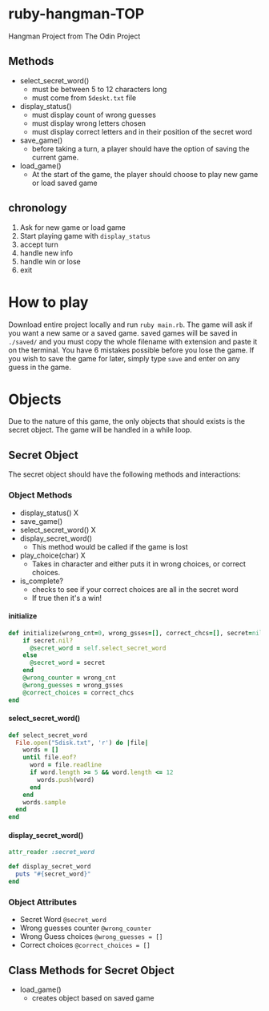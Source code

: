 # ruby-hangman-TOP
Hangman Project from The Odin Project

## Methods

- select_secret_word()
	- must be between 5 to 12 characters long
	- must come from `5deskt.txt` file
- display_status()
	- must display count of wrong guesses
	- must display wrong letters chosen
	- must display correct letters and in their position of the secret word
- save_game()
	- before taking a turn, a player should have the option of saving the current game.
- load_game()
	- At the start of the game, the player should choose to play new game or load saved game

## chronology
1. Ask for new game or load game
2. Start playing game with `display_status`
3. accept turn
4. handle new info
5. handle win or lose
6. exit

# How to play
Download entire project locally and run `ruby main.rb`. The game will ask if you want a new same or a saved game. saved games will be saved in `./saved/` and you must copy the whole filename with extension and paste it on the terminal. You have 6 mistakes possible before you lose the game. If you wish to save the game for later, simply type `save` and enter on any guess in the game.

# Objects
Due to the nature of this game, the only objects that should exists is the secret object. The game will be handled in a while loop.

## Secret Object
The secret object should have the following methods and interactions:

### Object Methods
- display_status() X
- save_game()
- select_secret_word() X
- display_secret_word() 
  - This method would be called if the game is lost
- play_choice(char) X
  - Takes in character and either puts it in wrong choices, or correct choices.
- is_complete?
  - checks to see if your correct choices are all in the secret word
  - If true then it's a win!
  
#### initialize

```Ruby
def initialize(wrong_cnt=0, wrong_gsses=[], correct_chcs=[], secret=nil)
    if secret.nil?
      @secret_word = self.select_secret_word
    else
      @secret_word = secret
    end
    @wrong_counter = wrong_cnt
    @wrong_guesses = wrong_gsses
    @correct_choices = correct_chcs
end
```

#### select_secret_word()

```Ruby
def select_secret_word
  File.open("5disk.txt", 'r') do |file|
    words = []
    until file.eof?
      word = file.readline
      if word.length >= 5 && word.length <= 12
        words.push(word)
      end
    end
    words.sample
  end
end
```

#### display_secret_word()

```Ruby
attr_reader :secret_word

def display_secret_word
  puts "#{secret_word}"
end
```

### Object Attributes
- Secret Word `@secret_word`
- Wrong guesses counter `@wrong_counter`
- Wrong Guess choices `@wrong_guesses = []`
- Correct choices `@correct_choices = []`

## Class Methods for Secret Object
- load_game()
	- creates object based on saved game

